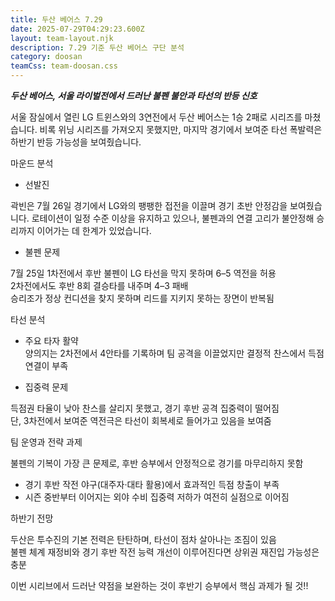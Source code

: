 ```yaml
---
title: 두산 베어스 7.29
date: 2025-07-29T04:29:23.600Z
layout: team-layout.njk
description: 7.29 기준 두산 베어스 구단 분석
category: doosan
teamCss: team-doosan.css
---
```

***두산 베어스, 서울 라이벌전에서 드러난 불펜 불안과 타선의 반등 신호***

서울 잠실에서 열린 LG 트윈스와의 3연전에서 두산 베어스는 1승 2패로 시리즈를 마쳤습니다. 비록 위닝 시리즈를 가져오지 못했지만, 마지막 경기에서 보여준 타선 폭발력은 하반기 반등 가능성을 보여줬습니다.

마운드 분석
* 선발진 </br>

곽빈은 7월 26일 경기에서 LG와의 팽팽한 접전을 이끌며 경기 초반 안정감을 보여줬습니다. 로테이션이 일정 수준 이상을 유지하고 있으나, 불펜과의 연결 고리가 불안정해 승리까지 이어가는 데 한계가 있었습니다.
* 불펜 문제</br>

7월 25일 1차전에서 후반 불펜이 LG 타선을 막지 못하며 6–5 역전을 허용</br>
2차전에서도 후반 8회 결승타를 내주며 4–3 패배</br>
승리조가 정상 컨디션을 찾지 못하며 리드를 지키지 못하는 장면이 반복됨

타선 분석

* 주요 타자 활약</br>
양의지는 2차전에서 4안타를 기록하며 팀 공격을 이끌었지만 결정적 찬스에서 득점 연결이 부족

* 집중력 문제

득점권 타율이 낮아 찬스를 살리지 못했고, 경기 후반 공격 집중력이 떨어짐
</br>단, 3차전에서 보여준 역전극은 타선이 회복세로 들어가고 있음을 보여줌

팀 운영과 전략 과제

불펜의 기복이 가장 큰 문제로, 후반 승부에서 안정적으로 경기를 마무리하지 못함
* 경기 후반 작전 야구(대주자·대타 활용)에서 효과적인 득점 창출이 부족
* 시즌 중반부터 이어지는 외야 수비 집중력 저하가 여전히 실점으로 이어짐


하반기 전망

두산은 투수진의 기본 전력은 탄탄하며, 타선이 점차 살아나는 조짐이 있음
</br>불펜 체계 재정비와 경기 후반 작전 능력 개선이 이루어진다면 상위권 재진입 가능성은 충분</br>

이번 시리브에서 드러난 약점을 보완하는 것이 후반기 승부에서 핵심 과제가 될 것!!